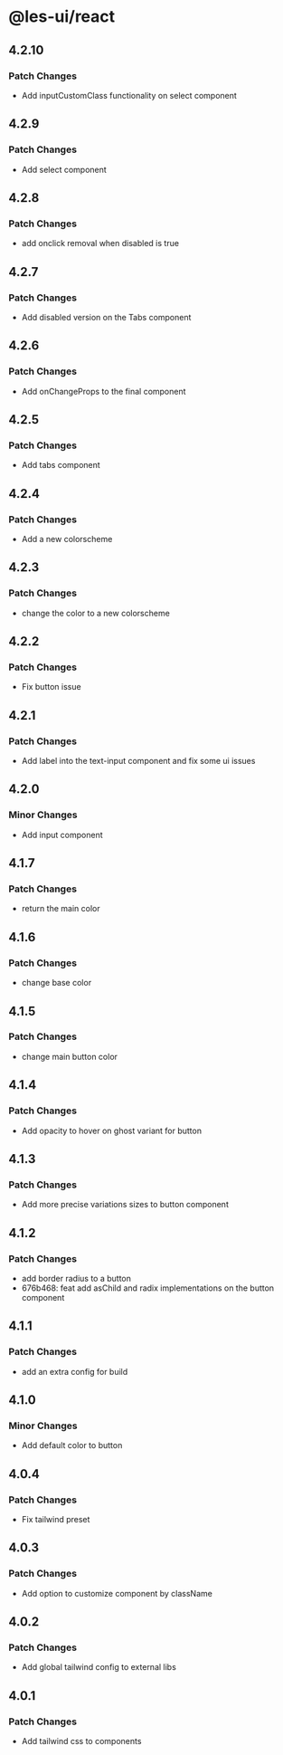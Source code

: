 # @les-ui/react

## 4.2.10

### Patch Changes

- Add inputCustomClass functionality on select component

## 4.2.9

### Patch Changes

- Add select component

## 4.2.8

### Patch Changes

- add onclick removal when disabled is true

## 4.2.7

### Patch Changes

- Add disabled version on the Tabs component

## 4.2.6

### Patch Changes

- Add onChangeProps to the final component

## 4.2.5

### Patch Changes

- Add tabs component

## 4.2.4

### Patch Changes

- Add a new colorscheme

## 4.2.3

### Patch Changes

- change the color to a new colorscheme

## 4.2.2

### Patch Changes

- Fix button issue

## 4.2.1

### Patch Changes

- Add label into the text-input component and fix some ui issues

## 4.2.0

### Minor Changes

- Add input component

## 4.1.7

### Patch Changes

- return the main color

## 4.1.6

### Patch Changes

- change base color

## 4.1.5

### Patch Changes

- change main button color

## 4.1.4

### Patch Changes

- Add opacity to hover on ghost variant for button

## 4.1.3

### Patch Changes

- Add more precise variations sizes to button component

## 4.1.2

### Patch Changes

- add border radius to a button
- 676b468: feat add asChild and radix implementations on the button component

## 4.1.1

### Patch Changes

- add an extra config for build

## 4.1.0

### Minor Changes

- Add default color to button

## 4.0.4

### Patch Changes

- Fix tailwind preset

## 4.0.3

### Patch Changes

- Add option to customize component by className

## 4.0.2

### Patch Changes

- Add global tailwind config to external libs

## 4.0.1

### Patch Changes

- Add tailwind css to components
